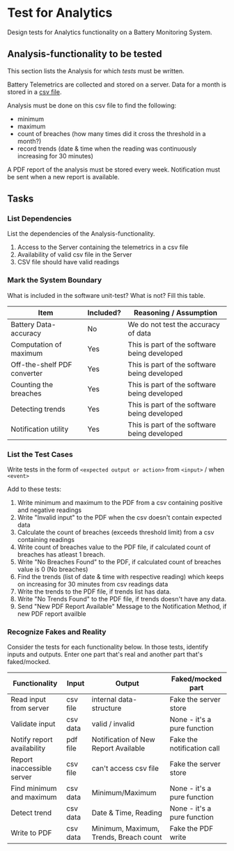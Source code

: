 # Test for Analytics

Design tests for Analytics functionality on a Battery Monitoring System.

## Analysis-functionality to be tested

This section lists the Analysis for which _tests_ must be written.

Battery Telemetrics are collected and stored on a server.
Data for a month is stored in a [csv file](https://en.wikipedia.org/wiki/Comma-separated_values).

Analysis must be done on this csv file to find the following:
- minimum
- maximum
- count of breaches (how many times did it cross the threshold in a month?)
- record trends (date & time when the reading was continuously increasing for 30 minutes)

A PDF report of the analysis must be stored every week.
Notification must be sent when a new report is available.

## Tasks

### List Dependencies

List the dependencies of the Analysis-functionality.

1. Access to the Server containing the telemetrics in a csv file
2. Availability of valid csv file in the Server
3. CSV file should have valid readings

### Mark the System Boundary

What is included in the software unit-test? What is not? Fill this table.

| Item                      | Included?     | Reasoning / Assumption
|---------------------------|---------------|---
Battery Data-accuracy       | No            | We do not test the accuracy of data
Computation of maximum      | Yes           | This is part of the software being developed
Off-the-shelf PDF converter | Yes           | This is part of the software being developed
Counting the breaches       | Yes           | This is part of the software being developed
Detecting trends            | Yes           | This is part of the software being developed
Notification utility        | Yes           | This is part of the software being developed

### List the Test Cases

Write tests in the form of `<expected output or action>` from `<input>` / when `<event>`

Add to these tests:

1. Write minimum and maximum to the PDF from a csv containing positive and negative readings
2. Write "Invalid input" to the PDF when the csv doesn't contain expected data
3. Calculate the count of breaches (exceeds threshold limit) from a csv containing readings
4. Write count of breaches value to the PDF file, if calculated count of breaches has atleast 1 breach.
5. Write "No Breaches Found" to the PDF, if calculated count of breaches value is 0 (No breaches)
6. Find the trends (list of date & time with respective reading) which keeps on increasing for 30 minutes from csv readings data
7. Write the trends to the PDF file, if trends list has data.
8. Write "No Trends Found" to the PDF file, if trends doesn't have any data.
9. Send "New PDF Report Available" Message to the Notification Method, if new PDF report availble


### Recognize Fakes and Reality

Consider the tests for each functionality below.
In those tests, identify inputs and outputs.
Enter one part that's real and another part that's faked/mocked.

| Functionality            | Input        | Output                                              | Faked/mocked part
|--------------------------|--------------|-----------------------------------------------------|----------------------
Read input from server     | csv file     | internal data-structure                             | Fake the server store
Validate input             | csv data     | valid / invalid                                     | None - it's a pure function
Notify report availability | pdf file     | Notification of New Report Available                | Fake the notification call
Report inaccessible server | csv file     | can't access csv file                               | Fake the server store
Find minimum and maximum   | csv data     | Minimum/Maximum                                     | None - it's a pure function
Detect trend               | csv data     | Date & Time, Reading                                | None - it's a pure function
Write to PDF               | csv data     | Minimum, Maximum, Trends, Breach count              | Fake the PDF write
